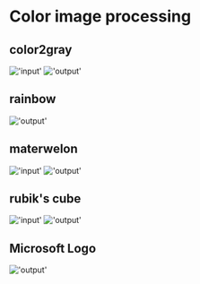 # Color image processing

## color2gray
!['input']()
!['output']()
## rainbow
!['output']()
## materwelon
!['input']()
!['output']()
## rubik's cube
!['input']()
!['output']()
## Microsoft Logo
!['output']()